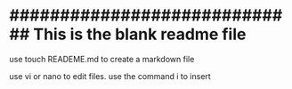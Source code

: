 
#############################
This is the blank readme file
=============================

use touch READEME.md to create a markdown file

use vi or nano to edit files. use the command i to insert

